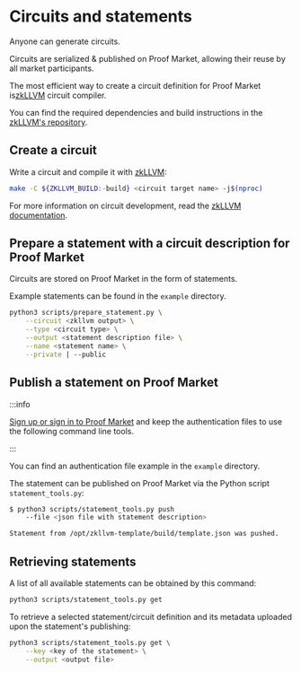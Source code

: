 # Circuits and statements

Anyone can generate circuits.

Circuits are serialized & published on Proof Market, allowing their reuse by all market participants.

The most efficient way to create a circuit definition for Proof Market is[zkLLVM](https://github.com/NilFoundation/zkllvm) circuit compiler.

You can find the required dependencies and build instructions in the [zkLLVM's repository](https://github.com/NilFoundation/zkllvm).

## Create a circuit

Write a circuit and compile it with [zkLLVM](https://github.com/NilFoundation/zkllvm):

```bash
make -C ${ZKLLVM_BUILD:-build} <circuit target name> -j$(nproc)
```

For more information on circuit development, read the [zkLLVM documentation](../../zkllvm/intro.md).

## Prepare a statement with a circuit description for Proof Market

Circuits are stored on Proof Market in the form of statements.

Example statements can be found in the `example` directory.

```bash
python3 scripts/prepare_statement.py \
    --circuit <zkllvm output> \
    --type <circuit type> \
    --output <statement description file> \
    --name <statement name> \
    --private | --public
```

## Publish a statement on Proof Market

:::info

[Sign up or sign in to Proof Market](../market/web-interface.md#creating-an-account) and keep the authentication files to use the following command line tools.

:::

You can find an authentication file example in the `example` directory.

The statement can be published on Proof Market via the Python script `statement_tools.py`:

```bash
$ python3 scripts/statement_tools.py push
    --file <json file with statement description>

Statement from /opt/zkllvm-template/build/template.json was pushed.
```

## Retrieving statements

A list of all available statements can be obtained by this command:

```bash
python3 scripts/statement_tools.py get
```

To retrieve a selected statement/circuit definition and its metadata uploaded upon the statement's publishing:

```bash
python3 scripts/statement_tools.py get \
    --key <key of the statement> \
    --output <output file>
```

